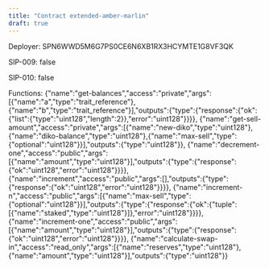 ```yaml
---
title: "Contract extended-amber-marlin"
draft: true
---
```

Deployer: SPN6WWD5M6G7PS0CE6N6XB1RX3HCYMTE1G8VF3QK

SIP-009: false

SIP-010: false

Functions:
{"name":"get-balances","access":"private","args":[{"name":"a","type":"trait_reference"},{"name":"b","type":"trait_reference"}],"outputs":{"type":{"response":{"ok":{"list":{"type":"uint128","length":2}},"error":"uint128"}}}}, {"name":"get-sell-amount","access":"private","args":[{"name":"new-diko","type":"uint128"},{"name":"diko-balance","type":"uint128"},{"name":"max-sell","type":{"optional":"uint128"}}],"outputs":{"type":"uint128"}}, {"name":"decrement-one","access":"public","args":[{"name":"amount","type":"uint128"}],"outputs":{"type":{"response":{"ok":"uint128","error":"uint128"}}}}, {"name":"increment","access":"public","args":[],"outputs":{"type":{"response":{"ok":"uint128","error":"uint128"}}}}, {"name":"increment-n","access":"public","args":[{"name":"max-sell","type":{"optional":"uint128"}}],"outputs":{"type":{"response":{"ok":{"tuple":[{"name":"staked","type":"uint128"}]},"error":"uint128"}}}}, {"name":"increment-one","access":"public","args":[{"name":"amount","type":"uint128"}],"outputs":{"type":{"response":{"ok":"uint128","error":"uint128"}}}}, {"name":"calculate-swap-in","access":"read_only","args":[{"name":"reserves","type":"uint128"},{"name":"amount","type":"uint128"}],"outputs":{"type":"uint128"}}
